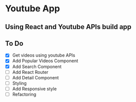 # Youtube App

## Using React and Youtube APIs build app

## To Do

- [x] Get videos using youtube APIs
- [x] Add Popular Videos Component
- [x] Add Search Component
- [ ] Add React Router
- [ ] Add Detail Component
- [ ] Styling
- [ ] Add Responsive style
- [ ] Refactoring
